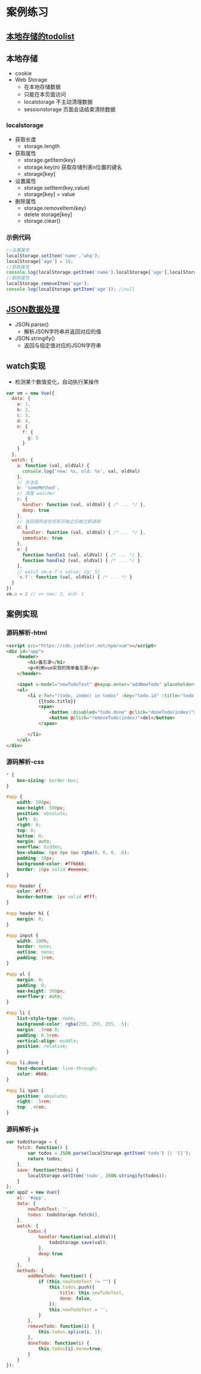 ﻿#  案例练习



## [本地存储的todolist](https://bestace.github.io/interaction/demos/05/01todo.html)



## 本地存储
- cookie
- Web Storage
	- 在本地存储数据
	- 只能在本页面访问
	- localstorage 不主动清理数据
	- sessionstorage 页面会话结束清除数据


### localstorage
- 获取长度
	- storage.length
- 获取属性
	- storage.getItem(key)
	- storage.key(n) 获取存储列表n位置的键名
	- storage[key]
- 设置属性
	- storage.setItem(key,value)
	- storage[key] = value
- 删除属性
	- storage.removeItem(key)
	- delete storage[key]
	- storage.clear()


### 示例代码
```js
//设置属性
localStorage.setItem('name','whq');
localStorage['age'] = 18;
//获取属性
console.log(localStorage.getItem('name'),localStorage['age'],localStorage.key(1));
//删除属性
localStorage.removeItem('age');
console.log(localStorage.getItem('age')); //null
```



## [JSON数据处理](https://developer.mozilla.org/zh-CN/docs/Web/JavaScript/Reference/Global_Objects/JSON)
- JSON.parse()
	- 解析JSON字符串并返回对应的值
- JSON.stringify()
	- 返回与指定值对应的JSON字符串



## watch实现
- 检测某个数值变化，自动执行某操作

```js
var vm = new Vue({
  data: {
    a: 1,
    b: 2,
    c: 3,
    d: 4,
    e: {
      f: {
        g: 5
      }
    }
  },
  watch: {
    a: function (val, oldVal) {
      console.log('new: %s, old: %s', val, oldVal)
    },
    // 方法名
    b: 'someMethod',
    // 深度 watcher
    c: {
      handler: function (val, oldVal) { /* ... */ },
      deep: true
    },
    // 该回调将会在侦听开始之后被立即调用
    d: {
      handler: function (val, oldVal) { /* ... */ },
      immediate: true
    },
    e: [
      function handle1 (val, oldVal) { /* ... */ },
      function handle2 (val, oldVal) { /* ... */ }
    ],
    // watch vm.e.f's value: {g: 5}
    'e.f': function (val, oldVal) { /* ... */ }
  }
})
vm.a = 2 // => new: 2, old: 1
```



## 案例实现


### 源码解析-html
```html
<script src="https://cdn.jsdelivr.net/npm/vue"></script>
<div id="app">
	<header>
		<h1>备忘录</h1>
		<p>利用vue实现的简单备忘录</p>
	</header>

	<input v-model="newTodoText" @keyup.enter="addNewTodo" placeholder="添加事项">
	<ul>
		<li v-for="(todo, index) in todos" :key="todo.id" :title="todo.title" :class="{done:todo.done}">
			{{todo.title}}
			<span>
				<button :disabled="todo.done" @click="doneTodo(index)">ok</button>
				<button @click="removeTodo(index)">del</button>
			</span>

		</li>
	</ul>
</div>
```


### 源码解析-css
```css
* {
	box-sizing: border-box;
}

#app {
	width: 500px;
	max-height: 500px;
	position: absolute;
	left: 0;
	right: 0;
	top: 0;
	bottom: 0;
	margin: auto;
	overflow: hidden;
	box-shadow: 0px 0px 6px rgba(0, 0, 0, .6);
	padding: 30px;
	background-color: #ff6666;
	border: 10px solid #eeeeee;
}

#app header {
	color: #fff;
	border-bottom: 1px solid #fff;
}

#app header h1 {
	margin: 0;
}

#app input {
	width: 100%;
	border: none;
	outline: none;
	padding: 1rem;
}

#app ul {
	margin: 0;
	padding: 0;
	max-height: 300px;
	overflow-y: auto;
}

#app li {
	list-style-type: none;
	background-color: rgba(255, 255, 255, .5);
	margin: .3rem 0;
	padding: 0.5rem;
	vertical-align: middle;
	position: relative;
}

#app li.done {
	text-decoration: line-through;
	color: #666;
}

#app li span {
	position: absolute;
	right: .5rem;
	top: .4rem;
}
```


### 源码解析-js
```js
var todoStorage = {
	fetch: function() {
		var todos = JSON.parse(localStorage.getItem('todo') || '[]');
		return todos;
	},
	save: function(todos) {
		localStorage.setItem('todo', JSON.stringify(todos));
	}
};
var app2 = new Vue({
	el: '#app',
	data: {
		newTodoText: '',
		todos: todoStorage.fetch(),
	},
	watch: {
		todos:{
			handler:function(val,oldVal){
				todoStorage.save(val);
			},
			deep:true
		}
	},
	methods: {
		addNewTodo: function() {
			if (this.newTodoText != "") {
				this.todos.push({
					title: this.newTodoText,
					done: false,
				});
				this.newTodoText = '';
			}
		},
		removeTodo: function(i) {
			this.todos.splice(i, 1);
		},
		doneTodo: function(i) {
			this.todos[i].done=true;
		}
	}
});
```